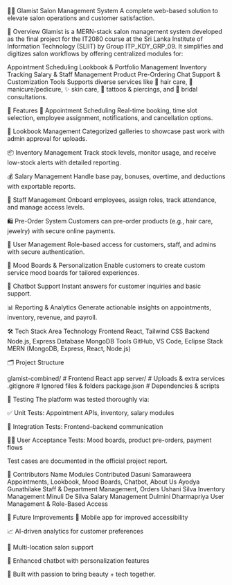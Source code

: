 💇‍♀️ Glamist Salon Management System
A complete web-based solution to elevate salon operations and customer satisfaction.

🌟 Overview
Glamist is a MERN-stack salon management system developed as the final project for the IT2080 course at the Sri Lanka Institute of Information Technology (SLIIT) by Group ITP_KDY_GRP_09.
It simplifies and digitizes salon workflows by offering centralized modules for:

Appointment Scheduling
Lookbook & Portfolio Management
Inventory Tracking
Salary & Staff Management
Product Pre-Ordering
Chat Support & Customization Tools
Supports diverse services like 💆 hair care, 💅 manicure/pedicure, ✨ skin care, 💍 tattoos & piercings, and 👰 bridal consultations.

🚀 Features
📅 Appointment Scheduling
Real-time booking, time slot selection, employee assignment, notifications, and cancellation options.

📸 Lookbook Management
Categorized galleries to showcase past work with admin approval for uploads.

📦 Inventory Management
Track stock levels, monitor usage, and receive low-stock alerts with detailed reporting.

💰 Salary Management
Handle base pay, bonuses, overtime, and deductions with exportable reports.

👥 Staff Management
Onboard employees, assign roles, track attendance, and manage access levels.

🛍️ Pre-Order System
Customers can pre-order products (e.g., hair care, jewelry) with secure online payments.

🔐 User Management
Role-based access for customers, staff, and admins with secure authentication.

🎨 Mood Boards & Personalization
Enable customers to create custom service mood boards for tailored experiences.

🤖 Chatbot Support
Instant answers for customer inquiries and basic support.

📊 Reporting & Analytics
Generate actionable insights on appointments, inventory, revenue, and payroll.

🛠️ Tech Stack
Area	Technology
Frontend	React, Tailwind CSS
Backend	Node.js, Express
Database	MongoDB
Tools	GitHub, VS Code, Eclipse
Stack	MERN (MongoDB, Express, React, Node.js)

🗂️ Project Structure

glamist-combined/       # Frontend React app
server/                 # Uploads & extra services
.gitignore              # Ignored files & folders
package.json            # Dependencies & scripts

🧪 Testing
The platform was tested thoroughly via:

✅ Unit Tests: Appointment APIs, inventory, salary modules

🔗 Integration Tests: Frontend–backend communication

👨‍💻 User Acceptance Tests: Mood boards, product pre-orders, payment flows

Test cases are documented in the official project report.

👥 Contributors
Name	Modules Contributed
Dasuni Samaraweera	Appointments, Lookbook, Mood Boards, Chatbot, About Us
Ayodya Gunathilake	Staff & Department Management, Orders
Ushani Silva	Inventory Management
Minuli De Silva	Salary Management
Dulmini Dharmapriya	User Management & Role-Based Access

🔮 Future Improvements
📱 Mobile app for improved accessibility

📈 AI-driven analytics for customer preferences

🏢 Multi-location salon support

🧠 Enhanced chatbot with personalization features

🎨 Built with passion to bring beauty + tech together.
